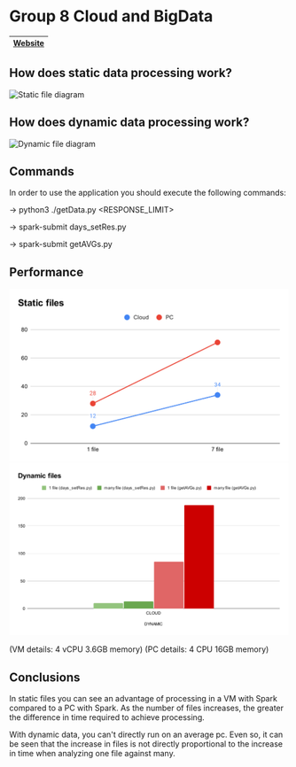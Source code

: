 # Group 8 Cloud and BigData


| [Website](https://josevelascosantos.github.io/Group_8_Cloud_and_BigData/website/) |
| ----------- |

## How does static data processing work?
![Static file diagram](./website/images/Diagrama%20estático.png)


## How does dynamic data processing work?
![Dynamic file diagram](./website/images/Diagrama%20dinámico.png)

## Commands
In order to use the application you should execute the following commands:  

-> python3 ./getData.py <API-KEY> <PERIOD> <RESPONSE_LIMIT>  

-> spark-submit days_setRes.py  

-> spark-submit getAVGs.py  



## Performance
![Static files](./website/images/Static%20files.svg)
![Dynamic files](./website/images/Dynamic%20files.svg)

(VM details: 4 vCPU 3.6GB memory)
(PC details: 4 CPU 16GB memory)

## Conclusions
In static files you can see an advantage of processing in a VM with Spark compared to a PC with Spark.
As the number of files increases, the greater the difference in time required to achieve processing.

With dynamic data, you can't directly run on an average pc. Even so, it can be seen that the increase in files is not directly proportional to the increase in time when analyzing one file against many.
